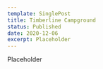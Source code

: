 ```yaml
---
template: SinglePost
title: Timberline Campground
status: Published
date: 2020-12-06
excerpt: Placeholder
---
```

Placeholder